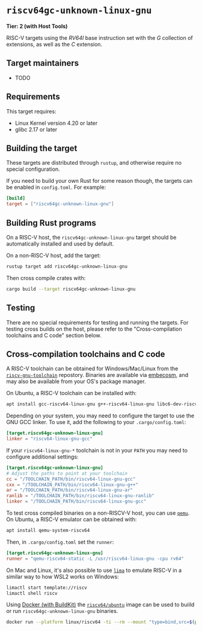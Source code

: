 # `riscv64gc-unknown-linux-gnu`

**Tier: 2 (with Host Tools)**

RISC-V targets using the *RV64I* base instruction set with the *G* collection of extensions, as well as the *C* extension.


## Target maintainers

-  TODO


## Requirements

This target requires:

* Linux Kernel version 4.20 or later
* glibc 2.17 or later


## Building the target

These targets are distributed through `rustup`, and otherwise require no
special configuration.

If you need to build your own Rust for some reason though, the targets can be
enabled in `config.toml`. For example:

```toml
[build]
target = ["riscv64gc-unknown-linux-gnu"]
```


## Building Rust programs


On a RISC-V host, the `riscv64gc-unknown-linux-gnu` target should be automatically
installed and used by default.

On a non-RISC-V host, add the target:

```bash
rustup target add riscv64gc-unknown-linux-gnu
```

Then cross compile crates with:

```bash
cargo build --target riscv64gc-unknown-linux-gnu
```


## Testing

There are no special requirements for testing and running the targets.
For testing cross builds on the host, please refer to the "Cross-compilation
toolchains and C code"
section below.


## Cross-compilation toolchains and C code

A RISC-V toolchain can be obtained for Windows/Mac/Linux from the
[`riscv-gnu-toolchain`](https://github.com/riscv-collab/riscv-gnu-toolchain)
repostory. Binaries are available via
[embecosm](https://www.embecosm.com/resources/tool-chain-downloads/#riscv-linux),
and may also be available from your OS's package manager.

On Ubuntu, a RISC-V toolchain can be installed with:

```bash
apt install gcc-riscv64-linux-gnu g++-riscv64-linux-gnu libc6-dev-riscv64-cross
```

Depending on your system, you may need to configure the target to use the GNU
GCC linker. To use it, add the following to your `.cargo/config.toml`:

```toml
[target.riscv64gc-unknown-linux-gnu]
linker = "riscv64-linux-gnu-gcc"
```

If your `riscv64-linux-gnu-*` toolchain is not in your `PATH` you may need to
configure additional settings:

```toml
[target.riscv64gc-unknown-linux-gnu]
# Adjust the paths to point at your toolchain
cc = "/TOOLCHAIN_PATH/bin/riscv64-linux-gnu-gcc"
cxx = "/TOOLCHAIN_PATH/bin/riscv64-linux-gnu-g++"
ar = "/TOOLCHAIN_PATH/bin/riscv64-linux-gnu-ar"
ranlib = "/TOOLCHAIN_PATH/bin/riscv64-linux-gnu-ranlib"
linker = "/TOOLCHAIN_PATH/bin/riscv64-linux-gnu-gcc"
```

To test cross compiled binaries on a non-RISCV-V host, you can use
[`qemu`](https://www.qemu.org/docs/master/system/target-riscv.html).
On Ubuntu, a RISC-V emulator can be obtained with:

```bash
apt install qemu-system-riscv64
```

Then, in `.cargo/config.toml` set the `runner`:

```toml
[target.riscv64gc-unknown-linux-gnu]
runner = "qemu-riscv64-static -L /usr/riscv64-linux-gnu -cpu rv64"
```

On Mac and Linux, it's also possible to use
[`lima`](https://github.com/lima-vm/lima) to emulate RISC-V in a similar way to
how WSL2 works on Windows:

```bash
limactl start template://riscv
limactl shell riscv
```

Using [Docker (with BuildKit)](https://docs.docker.com/build/buildkit/) the
[`riscv64/ubuntu`](https://hub.docker.com/r/riscv64/ubuntu) image can be used
to buiild or run `riscv64gc-unknown-linux-gnu` binaries.

```bash
docker run --platform linux/riscv64 -ti --rm --mount "type=bind,src=$(pwd),dst=/checkout" riscv64/ubuntu bash
```
